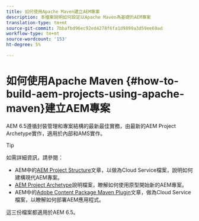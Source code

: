 ```yaml
---
title: 如何使用Apache Maven建立AEM專案
description: 本檔案說明如何設定以Apache Maven為基礎的AEM專案
translation-type: tm+mt
source-git-commit: 7bbafbd96ec92ed4278f6fa1d9899a3d59ee69ad
workflow-type: tm+mt
source-wordcount: '153'
ht-degree: 5%

---
```



# 如何使用Apache Maven {#how-to-build-aem-projects-using-apache-maven}建立AEM專案

AEM 6.5遵循封裝管理和專案結構的最新最佳實務，由最新的AEM Project Archetype實作，適用於內部和AMS實作。

>[!TIP]
>
>如需詳細資訊，請參閱：
>
>* AEM中的[AEM Project Structure](https://docs.adobe.com/content/help/zh-Hant/experience-manager-cloud-service/implementing/developing/aem-project-content-package-structure.html)文章，以做為Cloud Service檔案，說明如何建構現代AEM專案。
>* [AEM Project Archetype](https://docs.adobe.com/content/help/en/experience-manager-core-components/using/developing/archetype/overview.html)說明檔案，瞭解如何使用原型開始新的AEM專案。
>* AEM中的[Adobe Content Package Maven Plugin](https://experienceleague.adobe.com/docs/experience-manager-cloud-service/implementing/developer-tools/maven-plugin.html?lang=en#developer-tools)文章，做為Cloud Service檔案，以瞭解如何部署AEM應用程式。

>
>
這三份檔案都適用於AEM 6.5。

